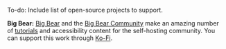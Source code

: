 To-do: Include list of open-source projects to support.

**Big Bear:** [Big Bear](https://bigbeartechworld.com/) and the [Big Bear Community](https://community.bigbeartechworld.com/) make an amazing number of [tutorials](https://www.youtube.com/@bigbeartechworld) and accessibility content for the self-hosting community. You can support this work through [Ko-Fi](https://ko-fi.com/bigbeartechworld).
